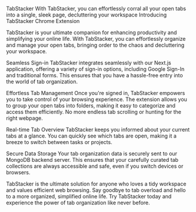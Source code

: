 TabStacker
With TabStacker, you can effortlessly corral all your open tabs into a single, sleek page, decluttering your workspace
Introducing TabStacker Chrome Extension

TabStacker is your ultimate companion for enhancing productivity and simplifying your online life. With TabStacker, you can effortlessly organize and manage your open tabs, bringing order to the chaos and decluttering your workspace.

Seamless Sign-in
TabStacker integrates seamlessly with our Next.js application, offering a variety of sign-in options, including Google Sign-In and traditional forms. This ensures that you have a hassle-free entry into the world of tab organization.

Effortless Tab Management
Once you're signed in, TabStacker empowers you to take control of your browsing experience. The extension allows you to group your open tabs into folders, making it easy to categorize and access them efficiently. No more endless tab scrolling or hunting for the right webpage.

Real-time Tab Overview
TabStacker keeps you informed about your current tabs at a glance. You can quickly see which tabs are open, making it a breeze to switch between tasks or projects.

Secure Data Storage
Your tab organization data is securely sent to our MongoDB backend server. This ensures that your carefully curated tab collections are always accessible and safe, even if you switch devices or browsers.

TabStacker is the ultimate solution for anyone who loves a tidy workspace and values efficient web browsing. Say goodbye to tab overload and hello to a more organized, simplified online life. Try TabStacker today and experience the power of tab organization like never before.
